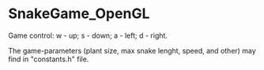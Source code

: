# SnakeGame_OpenGL
Game control:
w - up;
s - down;
a - left;
d - right.

The game-parameters (plant size, max snake lenght, speed, and other) may find in "constants.h" file.
